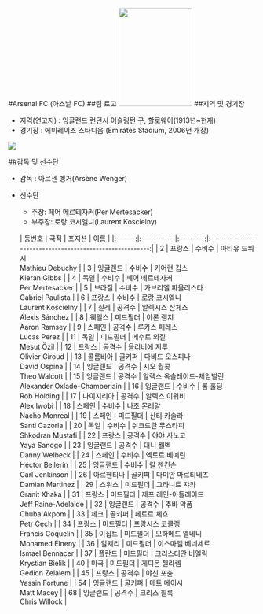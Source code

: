 #Arsenal FC (아스날 FC)
##팀 로고
<img height="200" width="150" src="https://upload.wikimedia.org/wikipedia/en/thumb/5/53/Arsenal_FC.svg/400px-Arsenal_FC.svg.png">
##지역 및 경기장
 - 지역(연고지) : 잉글랜드 런던시 이슬링턴 구, 할로웨이(1913년~현재)
 - 경기장 : 에미레이츠 스타디움 (Emirates Stadium, 2006년 개장)
 
<img src="http://www.arsenal.com/assets/_files/scaled/696x392/jan_13/gun__1357737715_emirates_stadium7.jpg">

##감독 및 선수단
 - 감독 : 아르센 벵거(Arsène Wenger)
 - 선수단
 	- 주장: 페어 메르테자커(Per Mertesacker)
 	- 부주장: 로랑 코시엘니(Laurent Koscielny)
 	
 	| 등번호 |    국적    |  포지션  |                           이름                          |
|:------:|:----------:|:--------:|:-------------------------------------------------------:|
|    2   |   프랑스   |  수비수  |              마티유 드뷔시<br>Mathieu Debuchy              |
|    3   |  잉글랜드  |  수비수  |                 키어런 깁스<br>Kieran Gibbs                |
|    4   |    독일    |  수비수  |             페어 메르테자커<br>Per Mertesacker             |
|    5   |   브라질   |  수비수  |           가브리엘 파울리스타<br>Gabriel Paulista          |
|    6   |   프랑스   |  수비수  |             로랑 코시엘니<br>Laurent Koscielny             |
|    7   |    칠레    |  공격수  |              알렉시스 산체스<br>Alexis Sánchez             |
|    8   |   웨일스   | 미드필더 |                  아론 램지<br>Aaron Ramsey                 |
|    9   |   스페인   |  공격수  |                루카스 페레스<br>Lucas Perez                |
|   11   |    독일    | 미드필더 |                  메수트 외질<br>Mesut Özil                 |
|   12   |   프랑스   |  공격수  |               올리비에 지루<br>Olivier Giroud              |
|   13   |  콜롬비아  |  골키퍼  |               다비드 오스피나<br>David Ospina              |
|   14   |  잉글랜드  |  공격수  |                  시오 월콧<br>Theo Walcott                 |
|   15   |  잉글랜드  |  공격수  | 알렉스 옥슬레이드-체임벌린<br>Alexander Oxlade-Chamberlain |
|   16   |  잉글랜드  |  수비수  |                   롭 홀딩<br>Rob Holding                   |
|   17   | 나이지리아 |  공격수  |                 알렉스 이워비<br>Alex Iwobi                |
|   18   |   스페인   |  수비수  |                나초 몬레알<br>Nacho Monreal                |
|   19   |   스페인   | 미드필더 |                산티 카솔라<br>Santi Cazorla                |
|   20   |    독일    |  수비수  |            쉬코드란 무스타피<br>Shkodran Mustafi           |
|   22   |   프랑스   |  공격수  |                 야야 사노고<br>Yaya Sanogo                 |
|   23   |  잉글랜드  |  공격수  |                 대니 웰벡<br>Danny Welbeck                 |
|   24   |   스페인   |  수비수  |              엑토르 베예린<br>Héctor Bellerín              |
|   25   |  잉글랜드  |  수비수  |                 칼 젠킨슨<br>Carl Jenkinson                |
|   26   | 아르헨티나 |  골키퍼  |            다미안 마르티네즈<br>Damian Martinez            |
|   29   |   스위스   | 미드필더 |                그라니트 쟈카<br>Granit Xhaka               |
|   31   |   프랑스   | 미드필더 |         제프 레인-아들레이드<br>Jeff Raine-Adelaide        |
|   32   |  잉글랜드  |  공격수  |                  추바 악폼<br>Chuba Akpom                  |
|   33   |    체코    |  골키퍼  |                  페트르 체흐<br>Petr Čech                  |
|   34   |   프랑스   | 미드필더 |             프랑시스 코클랭<br>Francis Coquelin            |
|   35   |   이집트   | 미드필더 |              모하메드 엘네니<br>Mohamed Elneny             |
|   36   |   알제리   | 미드필더 |            이스마엘 베네세르<br>Ismael Bennacer            |
|   37   |   폴란드   | 미드필더 |            크리스티안 비엘릭<br>Krystian Bielik            |
|   40   |    미국    | 미드필더 |               게디온 젤라렘<br>Gedion Zelalem              |
|   45   |   프랑스   |  공격수  |                 야신 포츈<br>Yassin Fortune                |
|   54   |  잉글랜드  |  골키퍼  |                  매트 메이시<br>Matt Macey                 |
|   68   |  잉글랜드  |  공격수  |                크리스 윌록<br>Chris Willock                |


